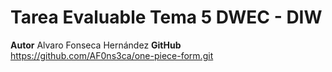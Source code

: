 # Tarea Evaluable Tema 5 DWEC - DIW

**Autor** Alvaro Fonseca Hernández
**GitHub** https://github.com/AF0ns3ca/one-piece-form.git